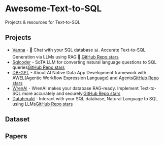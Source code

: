 # Awesome-Text-to-SQL
Projects &amp; resources for Text-to-SQL

## Projects
- [Vanna](https://github.com/vanna-ai/vanna) - 🤖 Chat with your SQL database 📊. Accurate Text-to-SQL Generation via LLMs using RAG 🔄.[GitHub Repo stars](https://img.shields.io/github/stars/vanna-ai/vanna?style=social)
- [Sqlcoder](https://github.com/defog-ai/sqlcoder) - SoTA LLM for converting natural language questions to SQL queries[GitHub Repo stars](https://img.shields.io/github/stars/defog-ai/sqlcoder?style=social)
- [DB-GPT](https://github.com/eosphoros-ai/DB-GPT) - About
AI Native Data App Development framework with AWEL(Agentic Workflow Expression Language) and Agents[GitHub Repo stars](https://img.shields.io/github/stars/eosphoros-ai/DB-GPT?style=social)
- [WrenAI](https://github.com/canner/WrenAI) - WrenAI makes your database RAG-ready. Implement Text-to-SQL more accurately and securely.[GitHub Repo stars](https://img.shields.io/github/stars/canner/WrenAI?style=social)
- [Dataherald](https://github.com/Dataherald/dataherald) - Interact with your SQL database, Natural Language to SQL using LLMs[GitHub Repo stars](https://img.shields.io/github/stars/Dataherald/dataherald?style=social)

## Dataset

## Papers